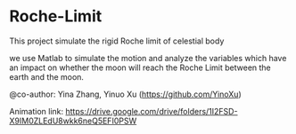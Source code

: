 # Roche-Limit
This project simulate the rigid Roche limit of celestial body

we use Matlab to simulate the motion and analyze the variables which have an impact on whether the moon will reach the Roche Limit between the earth and the moon.

@co-author: Yina Zhang, Yinuo Xu (https://github.com/YinoXu)


Animation link: https://drive.google.com/drive/folders/1I2FSD-X9IM0ZLEdU8wkk6neQ5EFI0PSW
